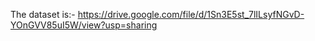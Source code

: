 The dataset is:- https://drive.google.com/file/d/1Sn3E5st_7lILsyfNGvD-YOnGVV85uI5W/view?usp=sharing
